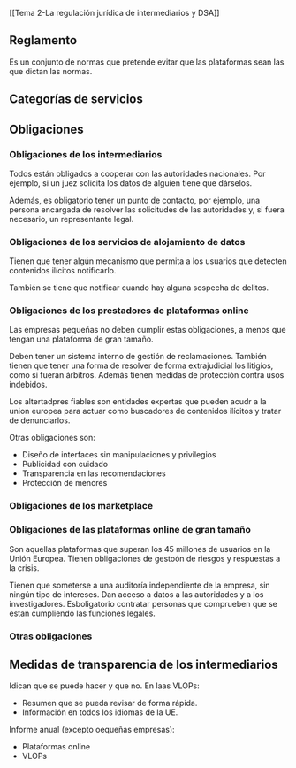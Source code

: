 [[Tema 2-La regulación jurídica de intermediarios y DSA]]

## Reglamento
Es un conjunto de normas que pretende evitar que las plataformas sean las que dictan las normas.

## Categorías de servicios

## Obligaciones
### Obligaciones de los intermediarios
Todos están obligados a cooperar con las autoridades nacionales. Por ejemplo, si un juez solicita los datos de alguien tiene que dárselos. 

Además, es obligatorio tener un punto de contacto, por ejemplo, una persona encargada de resolver las solicitudes de las autoridades y, si fuera necesario, un representante legal.

### Obligaciones de los servicios de alojamiento de datos
Tienen que tener algún mecanismo que permita a los usuarios que detecten contenidos ilícitos notificarlo. 

También se tiene que notificar cuando hay alguna sospecha de delitos.

### Obligaciones de los prestadores de plataformas online
Las empresas pequeñas no deben cumplir estas obligaciones, a menos que tengan una plataforma de gran tamaño.

Deben tener un sistema interno de gestión de reclamaciones. También tienen que tener una forma de resolver de forma extrajudicial los litigios, como si fueran árbitros. Además tienen medidas de protección contra usos indebidos.

Los altertadpres fiables son entidades expertas que pueden acudr a la union europea para actuar como buscadores de contenidos ilícitos y tratar de denunciarlos. 

Otras obligaciones son:
+ Diseño de interfaces sin manipulaciones y privilegios
+ Publicidad con cuidado
+ Transparencia en las recomendaciones
+ Protección de menores

### Obligaciones de los marketplace

### Obligaciones de las plataformas online de gran tamaño
Son aquellas plataformas que superan los 45 millones de usuarios en la Unión Europea. Tienen obligaciones de gestoón de riesgos y respuestas a la crisis.

Tienen que someterse a una auditoría independiente de la empresa, sin ningún tipo de intereses. Dan acceso a datos a las autoridades y a los investigadores. Esboligatorio contratar personas que comprueben que se estan cumpliendo las funciones legales.

### Otras obligaciones

## Medidas de transparencia de los intermediarios
Idican que se puede hacer y que no. En laas VLOPs:
+ Resumen que se pueda revisar de forma rápida.
+ Información en todos los idiomas de la UE.

Informe anual (excepto oequeñas empresas):
+ Plataformas online
+ VLOPs